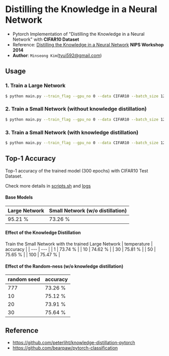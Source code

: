 
Distilling the Knowledge in a Neural Network
==
* Pytorch Implementation of "Distilling the Knowledge in a Neural Network" with **CIFAR10 Dataset**
* Reference: [Distilling the Knowledge in a Neural Network](https://arxiv.org/abs/1503.02531) **NIPS Workshop 2014**
* **Author**: `Minseong Kim`(tyui592@gmail.com)

Usage
--

### 1. Train a Large Network
```bash
$ python main.py --train_flag --gpu_no 0 --data CIFAR10 --batch_size 128 --epoch 300 --lr 0.1 --optim SGD --sgd_momentum 0.9 --num_workers 4 --weight_decay 0.0005 --save_path ./WEIGHTS/0 --model resnet18 --temperature 1 --distillation_weight 0.0 --scheduler MStepLR --lr_milestones 150 225 --print_interval 50 --valid_interval 20
```

### 2. Train a Small Network (without knowledge distillation)
```bash
$ python main.py --train_flag --gpu_no 0 --data CIFAR10 --batch_size 128 --epoch 300 --lr 0.1 --optim SGD --sgd_momentum 0.9 --num_workers 4 --weight_decay 0.0005 --save_path ./WEIGHTS/1 --model 1 --temperature 1 --distillation_weight 0.0 --scheduler MStepLR --lr_milestones 150 225 --print_interval 50 --valid_interval 20
```

### 3. Train a Small Network (with knowledge distillation)
```bash
$ python main.py --train_flag --gpu_no 0 --data CIFAR10 --batch_size 128 --epoch 300 --lr 0.1 --optim SGD --sgd_momentum 0.9 --num_workers 4 --weight_decay 0.0005 --save_path ./WEIGHTS/2 --model 1 --temperature 30 --distillation_weight 0.1 --scheduler MStepLR --lr_milestones 150 225 --print_interval 50 --valid_interval 20 --teacher_load ./WEIGHTS/0/check_point_300.pth
```

Top-1 Accuracy
--
Top-1 accuracy of the trained model (300 epochs) with CIFAR10 Test Dataset.

Check more details in [scripts.sh](https://github.com/tyui592/knowledge_distillation/blob/master/scripts.sh) and [logs](https://drive.google.com/drive/folders/1R6Dhz5R19B2phRLqEg-Ic-h7AyJ6-aL7?usp=sharing)

#### Base Models
| Large Network | Small Network (w/o distillation) |
| --- | --- |
| 95.21 % | 73.26 % |

#### Effect of the Knowledge Distillation
Train the Small Network with the trained Large Network
| temperature | accuracy |
| --- | --- |
| 1 | 73.74 % |
| 10 | 74.62 % |
| 30 | 75.81 % |
| 50 | 75.65 % |
| 100 | 75.47 % |

#### Effect of the Random-ness (w/o knowledge distillation)
| random seed | accuracy |
| --- | --- |
| 777 | 73.26 % |
| 10 | 75.12 % |
| 20 | 73.91 % |
| 30 | 75.64 % |

Reference
--
* https://github.com/peterliht/knowledge-distillation-pytorch
* https://github.com/bearpaw/pytorch-classification
